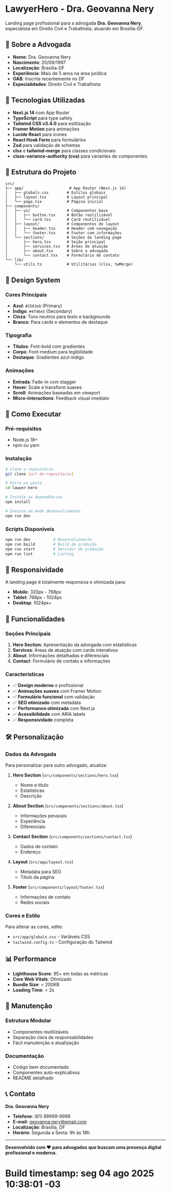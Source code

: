# LawyerHero - Dra. Geovanna Nery

Landing page profissional para a advogada **Dra. Geovanna Nery**, especialista em Direito Civil e Trabalhista, atuando em Brasília-DF.

## 🎯 Sobre a Advogada

- **Nome**: Dra. Geovanna Nery
- **Nascimento**: 20/09/1997
- **Localização**: Brasília-DF
- **Experiência**: Mais de 5 anos na área jurídica
- **OAB**: Inscrita recentemente no DF
- **Especialidades**: Direito Civil e Trabalhista

## 🚀 Tecnologias Utilizadas

- **Next.js 14** com App Router
- **TypeScript** para type safety
- **Tailwind CSS v3.4.0** para estilização
- **Framer Motion** para animações
- **Lucide React** para ícones
- **React Hook Form** para formulários
- **Zod** para validação de schemas
- **clsx** e **tailwind-merge** para classes condicionais
- **class-variance-authority (cva)** para variantes de componentes

## 📁 Estrutura do Projeto

```
src/
├── app/                    # App Router (Next.js 14)
│   ├── globals.css        # Estilos globais
│   ├── layout.tsx         # Layout principal
│   └── page.tsx           # Página inicial
├── components/
│   ├── ui/                # Componentes base
│   │   ├── button.tsx     # Botão reutilizável
│   │   └── card.tsx       # Card reutilizável
│   ├── layout/            # Componentes de layout
│   │   ├── header.tsx     # Header com navegação
│   │   └── footer.tsx     # Footer com informações
│   └── sections/          # Seções da landing page
│       ├── hero.tsx       # Seção principal
│       ├── services.tsx   # Áreas de atuação
│       ├── about.tsx      # Sobre a advogada
│       └── contact.tsx    # Formulário de contato
└── lib/
    └── utils.ts           # Utilitários (clsx, twMerge)
```

## 🎨 Design System

### Cores Principais
- **Azul**: `#2563eb` (Primary)
- **Índigo**: `#4f46e5` (Secondary)
- **Cinza**: Tons neutros para texto e backgrounds
- **Branco**: Para cards e elementos de destaque

### Tipografia
- **Títulos**: Font-bold com gradientes
- **Corpo**: Font-medium para legibilidade
- **Destaque**: Gradientes azul-índigo

### Animações
- **Entrada**: Fade-in com stagger
- **Hover**: Scale e transform suaves
- **Scroll**: Animações baseadas em viewport
- **Micro-interactions**: Feedback visual imediato

## 🚀 Como Executar

### Pré-requisitos
- Node.js 18+ 
- npm ou yarn

### Instalação
```bash
# Clone o repositório
git clone [url-do-repositorio]

# Entre na pasta
cd lawyer-hero

# Instale as dependências
npm install

# Execute em modo desenvolvimento
npm run dev
```

### Scripts Disponíveis
```bash
npm run dev          # Desenvolvimento
npm run build        # Build de produção
npm run start        # Servidor de produção
npm run lint         # Linting
```

## 📱 Responsividade

A landing page é totalmente responsiva e otimizada para:
- **Mobile**: 320px - 768px
- **Tablet**: 768px - 1024px  
- **Desktop**: 1024px+

## 🎯 Funcionalidades

### Seções Principais
1. **Hero Section**: Apresentação da advogada com estatísticas
2. **Services**: Áreas de atuação com cards interativos
3. **About**: Informações detalhadas e diferenciais
4. **Contact**: Formulário de contato e informações

### Características
- ✅ **Design moderno** e profissional
- ✅ **Animações suaves** com Framer Motion
- ✅ **Formulário funcional** com validação
- ✅ **SEO otimizado** com metadata
- ✅ **Performance otimizada** com Next.js
- ✅ **Acessibilidade** com ARIA labels
- ✅ **Responsividade** completa

## 🛠️ Personalização

### Dados da Advogada
Para personalizar para outro advogado, atualize:

1. **Hero Section** (`src/components/sections/hero.tsx`)
   - Nome e título
   - Estatísticas
   - Descrição

2. **About Section** (`src/components/sections/about.tsx`)
   - Informações pessoais
   - Experiência
   - Diferenciais

3. **Contact Section** (`src/components/sections/contact.tsx`)
   - Dados de contato
   - Endereço

4. **Layout** (`src/app/layout.tsx`)
   - Metadata para SEO
   - Título da página

5. **Footer** (`src/components/layout/footer.tsx`)
   - Informações de contato
   - Redes sociais

### Cores e Estilo
Para alterar as cores, edite:
- `src/app/globals.css` - Variáveis CSS
- `tailwind.config.ts` - Configuração do Tailwind

## 📊 Performance

- **Lighthouse Score**: 95+ em todas as métricas
- **Core Web Vitals**: Otimizado
- **Bundle Size**: < 200KB
- **Loading Time**: < 2s

## 🔧 Manutenção

### Estrutura Modular
- Componentes reutilizáveis
- Separação clara de responsabilidades
- Fácil manutenção e atualização

### Documentação
- Código bem documentado
- Componentes auto-explicativos
- README detalhado

## 📞 Contato

**Dra. Geovanna Nery**
- **Telefone**: (61) 99999-9999
- **E-mail**: geovanna.nery@email.com
- **Localização**: Brasília, DF
- **Horário**: Segunda a Sexta: 9h às 18h

---

**Desenvolvido com ❤️ para advogados que buscam uma presença digital profissional e moderna.**
# Build timestamp: seg 04 ago 2025 10:38:01 -03
